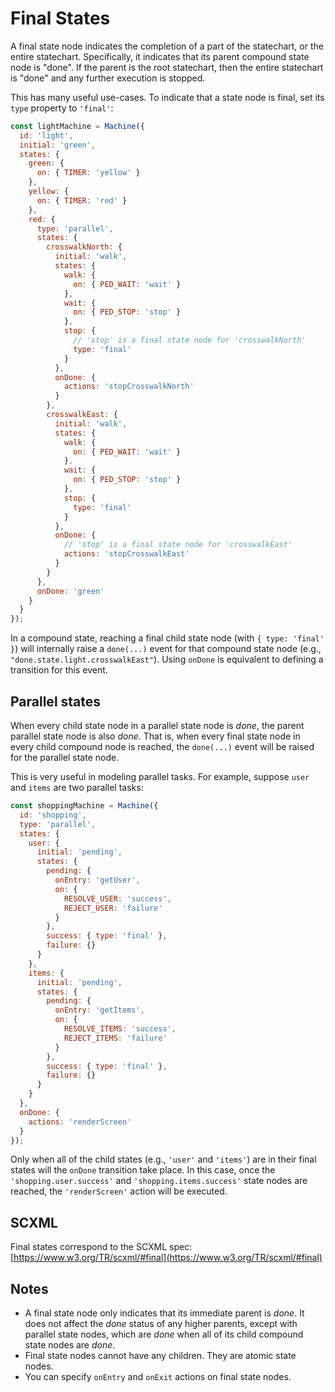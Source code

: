 # Final States

A final state node indicates the completion of a part of the statechart, or the entire statechart. Specifically, it indicates that its parent compound state node is "done". If the parent is the root statechart, then the entire statechart is "done" and any further execution is stopped.

This has many useful use-cases. To indicate that a state node is final, set its `type` property to `'final'`:

```js
const lightMachine = Machine({
  id: 'light',
  initial: 'green',
  states: {
    green: {
      on: { TIMER: 'yellow' }
    },
    yellow: {
      on: { TIMER: 'red' }
    },
    red: {
      type: 'parallel',
      states: {
        crosswalkNorth: {
          initial: 'walk',
          states: {
            walk: {
              on: { PED_WAIT: 'wait' }
            },
            wait: {
              on: { PED_STOP: 'stop' }
            },
            stop: {
              // 'stop' is a final state node for 'crosswalkNorth'
              type: 'final'
            }
          },
          onDone: {
            actions: 'stopCrosswalkNorth'
          }
        },
        crosswalkEast: {
          initial: 'walk',
          states: {
            walk: {
              on: { PED_WAIT: 'wait' }
            },
            wait: {
              on: { PED_STOP: 'stop' }
            },
            stop: {
              type: 'final'
            }
          },
          onDone: {
            // 'stop' is a final state node for 'crosswalkEast'
            actions: 'stopCrosswalkEast'
          }
        }
      },
      onDone: 'green'
    }
  }
});
```

In a compound state, reaching a final child state node (with `{ type: 'final' }`) will internally raise a `done(...)` event for that compound state node (e.g., `"done.state.light.crosswalkEast"`). Using `onDone` is equivalent to defining a transition for this event.

## Parallel states

When every child state node in a parallel state node is _done_, the parent parallel state node is also _done_. That is, when every final state node in every child compound node is reached, the `done(...)` event will be raised for the parallel state node.

This is very useful in modeling parallel tasks. For example, suppose `user` and `items` are two parallel tasks:

```js
const shoppingMachine = Machine({
  id: 'shopping',
  type: 'parallel',
  states: {
    user: {
      initial: 'pending',
      states: {
        pending: {
          onEntry: 'getUser',
          on: {
            RESOLVE_USER: 'success',
            REJECT_USER: 'failure'
          }
        },
        success: { type: 'final' },
        failure: {}
      }
    },
    items: {
      initial: 'pending',
      states: {
        pending: {
          onEntry: 'getItems',
          on: {
            RESOLVE_ITEMS: 'success',
            REJECT_ITEMS: 'failure'
          }
        },
        success: { type: 'final' },
        failure: {}
      }
    }
  },
  onDone: {
    actions: 'renderScreen'
  }
});
```

Only when all of the child states (e.g., `'user'` and `'items'`) are in their final states will the `onDone` transition take place. In this case, once the `'shopping.user.success'` and `'shopping.items.success'` state nodes are reached, the `'renderScreen'` action will be executed.

## SCXML

Final states correspond to the SCXML spec: [https://www.w3.org/TR/scxml/#final](https://www.w3.org/TR/scxml/#final)

## Notes

- A final state node only indicates that its immediate parent is _done_. It does not affect the _done_ status of any higher parents, except with parallel state nodes, which are _done_ when all of its child compound state nodes are _done_.
- Final state nodes cannot have any children. They are atomic state nodes.
- You can specify `onEntry` and `onExit` actions on final state nodes.
